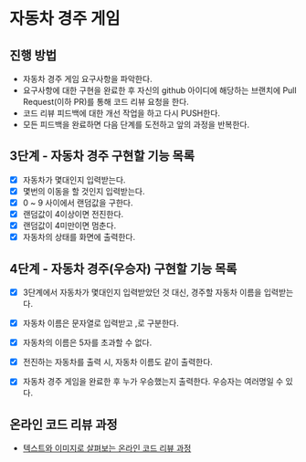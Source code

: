 # 자동차 경주 게임
## 진행 방법
* 자동차 경주 게임 요구사항을 파악한다.
* 요구사항에 대한 구현을 완료한 후 자신의 github 아이디에 해당하는 브랜치에 Pull Request(이하 PR)를 통해 코드 리뷰 요청을 한다.
* 코드 리뷰 피드백에 대한 개선 작업을 하고 다시 PUSH한다.
* 모든 피드백을 완료하면 다음 단계를 도전하고 앞의 과정을 반복한다.

## 3단계 - 자동차 경주 구현할 기능 목록
- [x] 자동차가 몇대인지 입력받는다. 
- [x] 몇번의 이동을 할 것인지 입력받는다.
- [x] 0 ~ 9 사이에서 랜덤값을 구한다.
- [x] 랜덤값이 4이상이면 전진한다.
- [x] 랜덤값이 4미만이면 멈춘다.
- [x] 자동차의 상태를 화면에 출력한다.

## 4단계 - 자동차 경주(우승자) 구현할 기능 목록
- [x] 3단계에서 자동차가 몇대인지 입력받았던 것 대신, 경주할 자동차 이름을 입력받는다.
- [x] 자동차 이름은 문자열로 입력받고 ,로 구분한다.
- [x] 자동차의 이름은 5자를 초과할 수 없다.
- [x] 전진하는 자동차를 출력 시, 자동차 이름도 같이 출력한다.
- [x] 자동차 경주 게임을 완료한 후 누가 우승했는지 출력한다. 우승자는 여러명일 수 있다.


## 온라인 코드 리뷰 과정
* [텍스트와 이미지로 살펴보는 온라인 코드 리뷰 과정](https://github.com/next-step/nextstep-docs/tree/master/codereview)